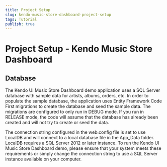 ```yaml
---
title: Project Setup
slug: kendo-music-store-dashboard-project-setup
tags: Tutorial
publish: true
---
```


# Project Setup - Kendo Music Store Dashboard

## Database

The Kendo UI Music Store Dashboard demo application uses a SQL Server database with sample data for artists, albums, orders, etc. In order to populate the sample database, the application uses Entity Framework Code First migrations to create the database and seed the sample data. The migrations are configured to only run in DEBUG mode. If you run in RELEASE mode, the code will assume that the database has already been created and will not try to create or seed the data.

The connection string configured in the web.config file is set to use LocalDB and will connect to a local database file in the App_Data folder. LocalDB requires a SQL Server 2012 or later instance. To run the Kendo UI Music Store Dashboard demo, please ensure that your system meets these requirements or simply change the connection string to use a SQL Server instance available on your computer. 
